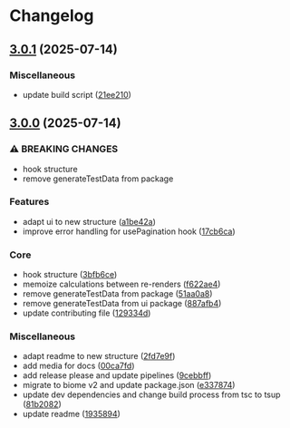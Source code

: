 # Changelog

## [3.0.1](https://github.com/serhat-m/pagination-react-js/compare/v3.0.0...v3.0.1) (2025-07-14)


### Miscellaneous

* update build script ([21ee210](https://github.com/serhat-m/pagination-react-js/commit/21ee210584de6229cb0d1dc100a05a5553e8db4d))

## [3.0.0](https://github.com/serhat-m/pagination-react-js/compare/2.1.2...v3.0.0) (2025-07-14)


### ⚠ BREAKING CHANGES

* hook structure
* remove generateTestData from package

### Features

* adapt ui to new structure ([a1be42a](https://github.com/serhat-m/pagination-react-js/commit/a1be42a7c1589dc718e5e4c787e73ce6136326d7))
* improve error handling for usePagination hook ([17cb6ca](https://github.com/serhat-m/pagination-react-js/commit/17cb6ca8ae4d2bb70465ac21e254ec5786d6301f))


### Core

* hook structure ([3bfb6ce](https://github.com/serhat-m/pagination-react-js/commit/3bfb6ce06314eeaa369422a531d3725cc7b5d017))
* memoize calculations between re-renders ([f622ae4](https://github.com/serhat-m/pagination-react-js/commit/f622ae41496aed29d8c232b1d92772d046cbb2a6))
* remove generateTestData from package ([51aa0a8](https://github.com/serhat-m/pagination-react-js/commit/51aa0a8ac5affdafb616fa0f76f9168f547ddc1c))
* remove generateTestData from ui package ([887afb4](https://github.com/serhat-m/pagination-react-js/commit/887afb4cde99116b7587d28e0d49a9a643c64404))
* update contributing file ([129334d](https://github.com/serhat-m/pagination-react-js/commit/129334d2ce4ca9b2a2809acf81e6325ed9665a04))


### Miscellaneous

* adapt readme to new structure ([2fd7e9f](https://github.com/serhat-m/pagination-react-js/commit/2fd7e9f79b214f3c985913f94a234e8a20d2b039))
* add media for docs ([00ca7fd](https://github.com/serhat-m/pagination-react-js/commit/00ca7fde8458976f16d9f1a9fed8ed903daa3479))
* add release please and update pipelines ([9cebbff](https://github.com/serhat-m/pagination-react-js/commit/9cebbff8f9b7599c3460605ec6b4510e962fffc7))
* migrate to biome v2 and update package.json ([e337874](https://github.com/serhat-m/pagination-react-js/commit/e3378741ca10f9c8637e20bf9820aadb17335d85))
* update dev dependencies and change build process from tsc to tsup ([81b2082](https://github.com/serhat-m/pagination-react-js/commit/81b2082ee54204d57faf2a1b82950f0189b3b63d))
* update readme ([1935894](https://github.com/serhat-m/pagination-react-js/commit/193589459bf8dfcaa1fa388317e49ad43764a5a2))
